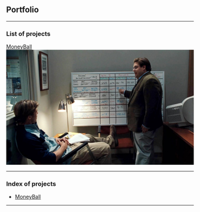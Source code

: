 ## Portfolio

---

### List of projects 

[MoneyBall](https://ddesquens.github.io/R%20projects/Moneyball/moneyball.html)
<img src="https://github.com/ddesquens/ddesquens.github.io/blob/main/R%20projects/Moneyball/Moneyball.jpg?raw=true"/>

---

### Index of projects

- [MoneyBall](https://ddesquens.github.io/R%20projects/Moneyball/moneyball.html)

---
